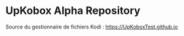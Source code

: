 # UpKobox Alpha Repository

Source du gestionnaire de fichiers Kodi :
 https://UpKoboxTest.github.io
